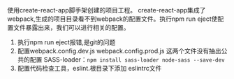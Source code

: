 使用create-react-app脚手架创建的项目工程。
create-react-app集成了webpack,生成的项目目录看不到webpack的配置文件。执行npm run eject使配置文件暴露出来，我们可以进行相关的配置。
1. 执行npm run eject报错,是git的问题
2. 配置webpack.config.dev.js webpack.config.prod.js 这两个文件没有抽出公共的配置
    SASS-loader：`npm install sass-loader node-sass --save-dev`
3. 配置代码检查工具，eslint.根目录下添加 eslintrc文件
